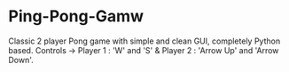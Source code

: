 # Ping-Pong-Gamw
 Classic 2 player Pong game with simple and clean GUI, completely Python based. Controls -> Player 1 : 'W' and 'S' & Player 2 : 'Arrow Up' and 'Arrow Down'.

